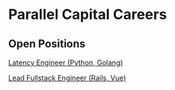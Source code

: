 # Parallel Capital Careers

## Open Positions

[Latency Engineer (Python, Golang)](latency-engineer.html)

[Lead Fullstack Engineer (Rails, Vue)](lead-fullstack-engineer.html)
